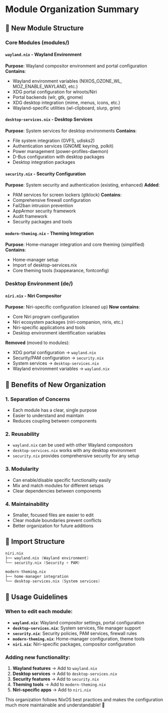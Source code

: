 # Module Organization Summary

## 📁 New Module Structure

### Core Modules (modules/)

#### `wayland.nix` - Wayland Environment
**Purpose**: Wayland compositor environment and portal configuration
**Contains**:
- Wayland environment variables (NIXOS_OZONE_WL, MOZ_ENABLE_WAYLAND, etc.)
- XDG portal configuration for wlroots/Niri
- Portal backends (wlr, gtk, gnome)
- XDG desktop integration (mime, menus, icons, etc.)
- Wayland-specific utilities (wl-clipboard, slurp, grim)

#### `desktop-services.nix` - Desktop Services
**Purpose**: System services for desktop environments
**Contains**:
- File system integration (GVFS, udisks2)
- Authentication services (GNOME keyring, polkit)
- Power management (power-profiles-daemon)
- D-Bus configuration with desktop packages
- Desktop integration packages

#### `security.nix` - Security Configuration
**Purpose**: System security and authentication (existing, enhanced)
**Added**:
- PAM services for screen lockers (gtklock)
**Contains**:
- Comprehensive firewall configuration
- Fail2ban intrusion prevention
- AppArmor security framework
- Audit framework
- Security packages and tools

#### `modern-theming.nix` - Theming Integration
**Purpose**: Home-manager integration and core theming (simplified)
**Contains**:
- Home-manager setup
- Import of desktop-services.nix
- Core theming tools (lxappearance, fontconfig)

### Desktop Environment (de/)

#### `niri.nix` - Niri Compositor
**Purpose**: Niri-specific configuration (cleaned up)
**Now contains**:
- Core Niri program configuration
- Niri ecosystem packages (niri-companion, niris, etc.)
- Niri-specific applications and tools
- Desktop environment identification variables

**Removed** (moved to modules):
- XDG portal configuration → `wayland.nix`
- Security/PAM configuration → `security.nix`
- System services → `desktop-services.nix`
- Wayland environment variables → `wayland.nix`

## 🎯 Benefits of New Organization

### 1. **Separation of Concerns**
- Each module has a clear, single purpose
- Easier to understand and maintain
- Reduces coupling between components

### 2. **Reusability**
- `wayland.nix` can be used with other Wayland compositors
- `desktop-services.nix` works with any desktop environment
- `security.nix` provides comprehensive security for any setup

### 3. **Modularity**
- Can enable/disable specific functionality easily
- Mix and match modules for different setups
- Clear dependencies between components

### 4. **Maintainability**
- Smaller, focused files are easier to edit
- Clear module boundaries prevent conflicts
- Better organization for future additions

## 🔄 Import Structure

```nix
niri.nix
├── wayland.nix (Wayland environment)
└── security.nix (Security + PAM)

modern-theming.nix
├── home-manager integration
└── desktop-services.nix (System services)
```

## 📝 Usage Guidelines

### When to edit each module:

- **`wayland.nix`**: Wayland compositor settings, portal configuration
- **`desktop-services.nix`**: System services, file manager support
- **`security.nix`**: Security policies, PAM services, firewall rules
- **`modern-theming.nix`**: Home-manager configuration, theme tools
- **`niri.nix`**: Niri-specific packages, compositor configuration

### Adding new functionality:

1. **Wayland features** → Add to `wayland.nix`
2. **Desktop services** → Add to `desktop-services.nix`
3. **Security features** → Add to `security.nix`
4. **Theming tools** → Add to `modern-theming.nix`
5. **Niri-specific apps** → Add to `niri.nix`

This organization follows NixOS best practices and makes the configuration much more maintainable and understandable! 🎉